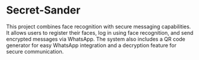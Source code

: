 # Secret-Sander
This project combines face recognition with secure messaging capabilities. It allows users to register their faces, log in using face recognition, and send encrypted messages via WhatsApp. The system also includes a QR code generator for easy WhatsApp integration and a decryption feature for secure communication.
